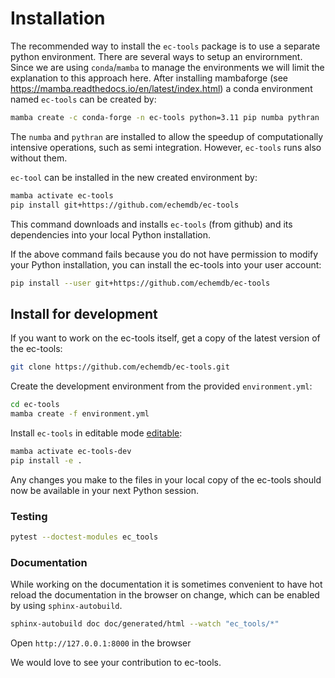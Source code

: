 Installation
============

The recommended way to install the `ec-tools` package is to use a separate python environment. There are several ways to setup an envirornment. Since we are using `conda`/`mamba` to manage the environments we will limit the explanation to this approach here. After installing mambaforge (see https://mamba.readthedocs.io/en/latest/index.html) a conda environment named `ec-tools` can be created by:

```sh
mamba create -c conda-forge -n ec-tools python=3.11 pip numba pythran
```
The `numba` and `pythran` are installed to allow the speedup of computationally intensive operations, such as semi integration. However, `ec-tools` runs also without them.

`ec-tool` can be installed in the new created environment by:

```sh .noeval
mamba activate ec-tools
pip install git+https://github.com/echemdb/ec-tools
```

This command downloads and installs `ec-tools` (from github) and its dependencies into
your local Python installation.

If the above command fails because you do not have permission to modify your
Python installation, you can install the ec-tools into your user account:

```sh .noeval
pip install --user git+https://github.com/echemdb/ec-tools
```

<!-- You can instead also install the latest unreleased version of the ec-tools
from our [GitHub Repository](https://github.com/echemdb/ec-tools) with

```sh
pip install git+https://github.com/echemdb/ec-tools@main
``` -->


Install for development
--------------------------------

If you want to work on the ec-tools itself, get a copy of the latest
version of the ec-tools:

```sh .noeval
git clone https://github.com/echemdb/ec-tools.git
```

Create the development environment from the provided `environment.yml`:
```sh .noeval
cd ec-tools
mamba create -f environment.yml
```

Install `ec-tools` in editable mode [editable](https://pip.pypa.io/en/stable/cli/pip_install/#editable-installs):

```sh
mamba activate ec-tools-dev
pip install -e .
```

Any changes you make to the files in your local copy of the ec-tools should
now be available in your next Python session.

### Testing

```sh
pytest --doctest-modules ec_tools
```

### Documentation

While working on the documentation it is sometimes convenient to have hot reload the documentation in the browser on change, which can be enabled by using `sphinx-autobuild`.

```sh
sphinx-autobuild doc doc/generated/html --watch "ec_tools/*"
```

Open `http://127.0.0.1:8000` in the browser

We would love to see your contribution to ec-tools.
